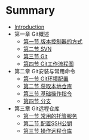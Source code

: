 # Summary

* [Introduction](README.md)
* 第一章 Git概述
  * [第一节 版本控制器的方式](01/1.md)
  * [第二节 SVN](01/2.md)
  * [第三节 Git](01/3.md)
  * [第四节 Git工作流程图](01/4.md)
* 第二章 Git安装与常用命令
  * [第一节 Git环境配置](02/1.md)
  * [第二节 获取本地仓库](02/2.md)
  * [第三节 基础操作指令](02/3.md)
  * [第四节 分支](02/4.md)
* 第三章 Git远程仓库
  * [第一节 常用的托管服务](03/1.md)
  * [第二节 配置SSH公钥](03/2.md)
  * [第三节 操作远程仓库](03/3.md)


